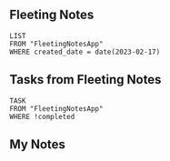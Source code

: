 ## Fleeting Notes
```dataview
LIST
FROM "FleetingNotesApp"
WHERE created_date = date(2023-02-17) 
```

## Tasks from Fleeting Notes
```dataview
TASK
FROM "FleetingNotesApp"
WHERE !completed
```

## My Notes
